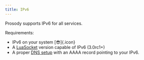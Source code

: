 ```yaml
---
title: IPv6
---
```


Prosody supports IPv6 for all services.

Requirements:

-   IPv6 on your system [:sunglasses:]{.icon}
-   A [LuaSocket](/doc/depends#luasocket) version capable of IPv6
    (3.0rc1+)
-   A proper [DNS setup](/doc/dns) with an AAAA record pointing to your
    IPv6.
